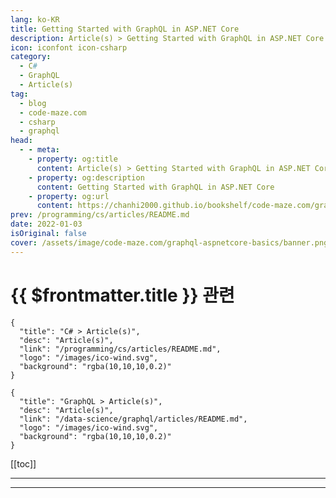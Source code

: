 ```yaml
---
lang: ko-KR
title: Getting Started with GraphQL in ASP.NET Core
description: Article(s) > Getting Started with GraphQL in ASP.NET Core
icon: iconfont icon-csharp
category: 
  - C#
  - GraphQL
  - Article(s)
tag: 
  - blog
  - code-maze.com
  - csharp
  - graphql
head:  
  - - meta:
    - property: og:title
      content: Article(s) > Getting Started with GraphQL in ASP.NET Core
    - property: og:description
      content: Getting Started with GraphQL in ASP.NET Core
    - property: og:url
      content: https://chanhi2000.github.io/bookshelf/code-maze.com/graphql-aspnetcore-basics.html
prev: /programming/cs/articles/README.md
date: 2022-01-03
isOriginal: false
cover: /assets/image/code-maze.com/graphql-aspnetcore-basics/banner.png
---
```


# {{ $frontmatter.title }} 관련

```component VPCard
{
  "title": "C# > Article(s)",
  "desc": "Article(s)",
  "link": "/programming/cs/articles/README.md",
  "logo": "/images/ico-wind.svg",
  "background": "rgba(10,10,10,0.2)"
}
```

```component VPCard
{
  "title": "GraphQL > Article(s)",
  "desc": "Article(s)",
  "link": "/data-science/graphql/articles/README.md",
  "logo": "/images/ico-wind.svg",
  "background": "rgba(10,10,10,0.2)"
}
```

[[toc]]

---

<SiteInfo
  name="Getting Started with GraphQL in ASP.NET Core"
  desc="In this article we are going to learn about GraphQL in ASP.NET Core integration, how to start with the project and how to create a first GraphQL query."
  url="https://code-maze.com/graphql-aspnetcore-basics/"
  logo="/assets/image/code-maze.com/favicon.png"
  preview="/assets/image/code-maze.com/graphql-aspnetcore-basics/banner.png"/>

<!-- TODO: 작성 -->

---

<TagLinks />